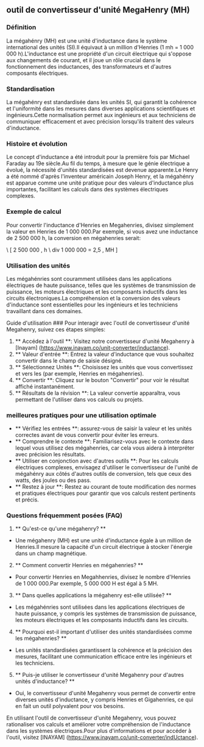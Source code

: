 ## outil de convertisseur d'unité MegaHenry (MH)

### Définition
La mégahénry (MH) est une unité d'inductance dans le système international des unités (SI).Il équivaut à un million d'Henries (1 mh = 1 000 000 h).L'inductance est une propriété d'un circuit électrique qui s'oppose aux changements de courant, et il joue un rôle crucial dans le fonctionnement des inductances, des transformateurs et d'autres composants électriques.

### Standardisation
La mégahénry est standardisée dans les unités SI, qui garantit la cohérence et l'uniformité dans les mesures dans diverses applications scientifiques et ingénieurs.Cette normalisation permet aux ingénieurs et aux techniciens de communiquer efficacement et avec précision lorsqu'ils traitent des valeurs d'inductance.

### Histoire et évolution
Le concept d'inductance a été introduit pour la première fois par Michael Faraday au 19e siècle.Au fil du temps, à mesure que le génie électrique a évolué, la nécessité d'unités standardisées est devenue apparente.Le Henry a été nommé d'après l'inventeur américain Joseph Henry, et la mégahénry est apparue comme une unité pratique pour des valeurs d'inductance plus importantes, facilitant les calculs dans des systèmes électriques complexes.

### Exemple de calcul
Pour convertir l'inductance d'Henries en Megahenries, divisez simplement la valeur en Henries de 1 000 000.Par exemple, si vous avez une inductance de 2 500 000 h, la conversion en mégahenries serait:

\ [
2 500 000 \, h \ div 1 000 000 = 2,5 \, MH
\]

### Utilisation des unités
Les mégahénries sont couramment utilisées dans les applications électriques de haute puissance, telles que les systèmes de transmission de puissance, les moteurs électriques et les composants inductifs dans les circuits électroniques.La compréhension et la conversion des valeurs d'inductance sont essentielles pour les ingénieurs et les techniciens travaillant dans ces domaines.

Guide d'utilisation ###
Pour interagir avec l'outil de convertisseur d'unité Megahenry, suivez ces étapes simples:

1. ** Accédez à l'outil **: Visitez notre convertisseur d'unité Megahenry à [Inayam] (https://www.inayam.co/unit-converter/inductance).
2. ** Valeur d'entrée **: Entrez la valeur d'inductance que vous souhaitez convertir dans le champ de saisie désigné.
3. ** Sélectionnez Unités **: Choisissez les unités que vous convertissez et vers les (par exemple, Henries en mégahenries).
4. ** Convertir **: Cliquez sur le bouton "Convertir" pour voir le résultat affiché instantanément.
5. ** Résultats de la révision **: La valeur convertie apparaîtra, vous permettant de l'utiliser dans vos calculs ou projets.

### meilleures pratiques pour une utilisation optimale
- ** Vérifiez les entrées **: assurez-vous de saisir la valeur et les unités correctes avant de vous convertir pour éviter les erreurs.
- ** Comprendre le contexte **: Familiarisez-vous avec le contexte dans lequel vous utilisez des mégahenries, car cela vous aidera à interpréter avec précision les résultats.
- ** Utiliser en conjonction avec d'autres outils **: Pour les calculs électriques complexes, envisagez d'utiliser le convertisseur de l'unité de mégahénry aux côtés d'autres outils de conversion, tels que ceux des watts, des joules ou des pass.
- ** Restez à jour **: Restez au courant de toute modification des normes et pratiques électriques pour garantir que vos calculs restent pertinents et précis.

### Questions fréquemment posées (FAQ)

1. ** Qu'est-ce qu'une mégahenry? **
- Une mégahenry (MH) est une unité d'inductance égale à un million de Henries.Il mesure la capacité d'un circuit électrique à stocker l'énergie dans un champ magnétique.

2. ** Comment convertir Henries en mégahenries? **
- Pour convertir Henries en Megahhenries, divisez le nombre d'Henries de 1 000 000.Par exemple, 5 000 000 H est égal à 5 ​​MH.

3. ** Dans quelles applications la mégahenry est-elle utilisée? **
- Les mégahénries sont utilisées dans les applications électriques de haute puissance, y compris les systèmes de transmission de puissance, les moteurs électriques et les composants inductifs dans les circuits.

4. ** Pourquoi est-il important d'utiliser des unités standardisées comme les mégahenries? **
- Les unités standardisées garantissent la cohérence et la précision des mesures, facilitant une communication efficace entre les ingénieurs et les techniciens.

5. ** Puis-je utiliser le convertisseur d'unité Megahenry pour d'autres unités d'inductance? **
- Oui, le convertisseur d'unité Megahenry vous permet de convertir entre diverses unités d'inductance, y compris Henries et Gigahenries, ce qui en fait un outil polyvalent pour vos besoins.

En utilisant l'outil de convertisseur d'unité Megahenry, vous pouvez rationaliser vos calculs et améliorer votre compréhension de l'inductance dans les systèmes électriques.Pour plus d'informations et pour accéder à l'outil, visitez [INAYAM] (https://www.inayam.co/unit-converter/indUctance).